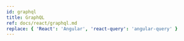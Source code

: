 ```yaml
---
id: graphql
title: GraphQL
ref: docs/react/graphql.md
replace: { 'React': 'Angular', 'react-query': 'angular-query' }
---
```


[//]: # 'Codegen'
[//]: # 'Codegen'
